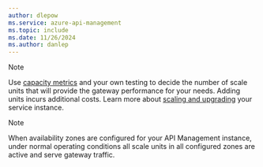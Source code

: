 ```yaml
---
author: dlepow
ms.service: azure-api-management
ms.topic: include
ms.date: 11/26/2024
ms.author: danlep
---
```


> [!NOTE]
> Use [capacity metrics](../articles/api-management/api-management-capacity.md) and your own testing to decide the number of scale units that will provide the gateway performance for your needs. Adding units incurs additional costs. Learn more about [scaling and upgrading](../articles/api-management/upgrade-and-scale.md) your service instance.
    
> [!NOTE]
> When availability zones are configured for your API Management instance, under normal operating conditions all scale units in all configured zones are active and serve gateway traffic.